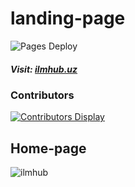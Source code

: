 # landing-page

![Pages Deploy](https://github.com/ilmhub-uz/landing-page/actions/workflows/dotnet.yml/badge.svg)

##### Visit: [ilmhub.uz](https://ilmhub.uz/)

### Contributors
[![Contributors Display](https://badges.pufler.dev/contributors/ilmhub-uz/landing-page?size=50&padding=-5&bots=true)](https://github.com/wahid-d)

## Home-page
![ilmhub](https://user-images.githubusercontent.com/89694175/155022242-bd7d146c-c132-4f80-884f-3380078535fc.png)

